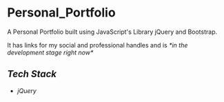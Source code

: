 # Personal_Portfolio

<p>A Personal Portfolio built using JavaScript's Library jQuery and Bootstrap.</p>

<p>It has links for my social and professional handles and is <em>*in the development stage right now*<em></p>

## Tech Stack

<ul>
<li> jQuery </li>
<!--<li> Bootstrap </li>-->
</ul>
